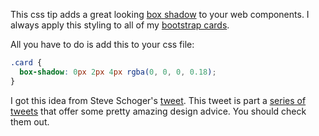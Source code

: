 This css tip adds a great looking [box shadow](https://developer.mozilla.org/en-US/docs/Web/CSS/box-shadow) to your web components. I always apply this styling to all of my [bootstrap cards](https://getbootstrap.com/docs/4.5/components/card/).

All you have to do is add this to your css file:

```css
.card {
  box-shadow: 0px 2px 4px rgba(0, 0, 0, 0.18);
}
```

I got this idea from Steve Schoger's [tweet](https://twitter.com/steveschoger/status/877209916179709955). This tweet is part a [series of tweets](https://twitter.com/i/events/994601867987619840) that offer some pretty amazing design advice. You should check them out.
